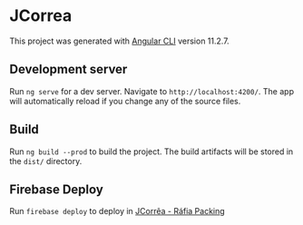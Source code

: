 # JCorrea
This project was generated with [Angular CLI](https://github.com/angular/angular-cli) version 11.2.7.

## Development server
Run `ng serve` for a dev server. Navigate to `http://localhost:4200/`.
The app will automatically reload if you change any of the source files.

## Build
Run `ng build --prod` to build the project. The build artifacts will be stored in the `dist/` directory.

## Firebase Deploy
Run `firebase deploy` to deploy in [JCorrêa - Ráfia Packing](https://jcorrea.web.app/)
